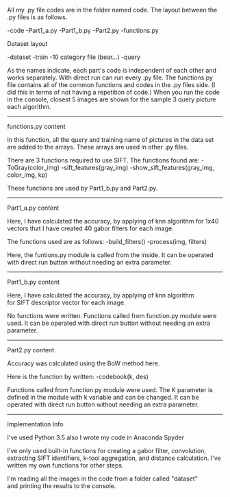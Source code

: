 All my .py file codes are in the folder named code.
The layout between the .py files is as follows.

-code
	-Part1_a.py
	-Part1_b.py
	-Part2.py
	-functions.py

Dataset layout

-dataset
	-train
		-10 category file (bear...)
	-query
	
As the names indicate, each part's code is independent of each other and works separately.
With direct run can run every .py file.
The functions.py file contains all of the common functions and codes in the .py files side.
(I did this in terms of not having a repetition of code.)
When you run the code in the console, closest 5 images are shown for the sample 3 query picture each algorithm.

****************************
functions.py content

In this function, all the query and training name of pictures in the data set are added to the arrays. 
These arrays are used in other .py files.

There are 3 functions required to use SIFT.
The functions found are:
	-ToGray(color_img)
	-sift_features(gray_img)
	-show_sift_features(gray_img, color_img, kp)

These functions are used by Part1_b.py and Part2.py.

***************************

Part1_a.py content

Here, I have calculated the accuracy, by applying of knn algorithm 
for 1x40 vectors that I have created 40 gabor filters for each image.
	
The functions used are as follows:
	-build_filters()
	-process(img, filters)

Here, the funtions.py module is called from the inside.
It can be operated with direct run button without needing an extra parameter.

***************************

Part1_b.py content

Here, I have calculated the accuracy, by applying of knn algorithm  
for SIFT descriptor vector for each image.

No functions were written. 
Functions called from function.py module were used.
It can be operated with direct run button without needing an extra parameter.

***************************

Part2.py content

Accuracy was calculated using the BoW method here.

Here is the function by written:
	-codebook(k, des)

Functions called from function.py module were used.
The K parameter is defined in the module with k variable and can be changed.
It can be operated with direct run button without needing an extra parameter.

***************************

Implementation Info

I've used Python 3.5 also I wrote my code in Anaconda Spyder

I've only used built-in functions for creating a gabor filter, convolution, 
extracting SIFT identifiers, k-tool aggregation, and distance calculation. 
I've written my own functions for other steps.

I'm reading all the images in the code from a folder called  "dataset"  
and printing the results to the console.

